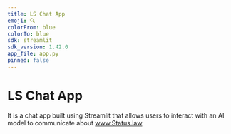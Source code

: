 ```yaml
---
title: LS Chat App
emoji: 🔍
colorFrom: blue
colorTo: blue
sdk: streamlit
sdk_version: 1.42.0
app_file: app.py
pinned: false
---
```


# LS Chat App

It is a chat app built using Streamlit that allows users to interact with an AI model to communicate about www.Status.law
